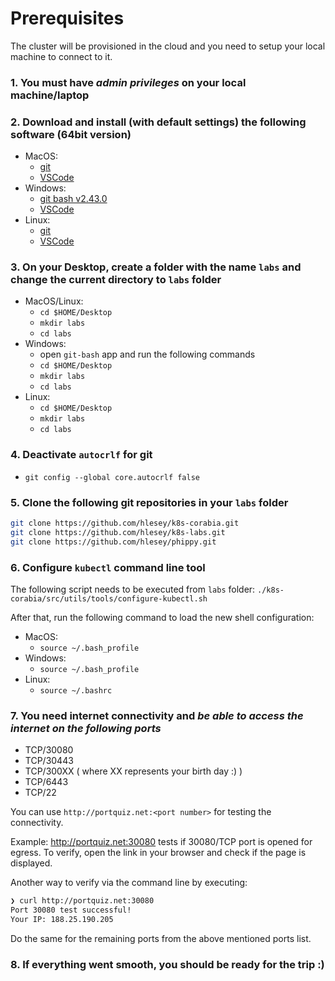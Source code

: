 # Prerequisites

The cluster will be provisioned in the cloud and you need to
setup your local machine to connect to it.

### 1. You must have *admin privileges* on your local machine/laptop

### 2. Download and install (with default settings) the following software (64bit version)

* MacOS:
  * [git](https://git-scm.com/book/en/v2/Getting-Started-Installing-Git)
  * [VSCode](https://code.visualstudio.com/download)
* Windows:
  * [git bash v2.43.0](https://github.com/git-for-windows/git/releases/download/v2.43.0.windows.1/Git-2.43.0-64-bit.exe)
  * [VSCode](https://code.visualstudio.com/download)
* Linux:
  * [git](https://git-scm.com/book/en/v2/Getting-Started-Installing-Git)
  * [VSCode](https://code.visualstudio.com/download)

### 3. On your Desktop, create a folder with the name `labs` and change the current directory to `labs` folder

* MacOS/Linux:
  * `cd $HOME/Desktop`
  * `mkdir labs`
  * `cd labs`
* Windows:
  * open `git-bash` app and run the following commands
  * `cd $HOME/Desktop`
  * `mkdir labs`
  * `cd labs`
* Linux:
  * `cd $HOME/Desktop`
  * `mkdir labs`
  * `cd labs`

### 4. Deactivate `autocrlf` for git

* `git config --global core.autocrlf false`

### 5. Clone the following git repositories in your `labs` folder

```bash
git clone https://github.com/hlesey/k8s-corabia.git
git clone https://github.com/hlesey/k8s-labs.git
git clone https://github.com/hlesey/phippy.git
```

### 6. Configure `kubectl` command line tool

The following script needs to be executed from `labs` folder: `./k8s-corabia/src/utils/tools/configure-kubectl.sh`

After that, run the following command to load the new shell configuration:

* MacOS:
  * `source ~/.bash_profile`
* Windows:
  * `source ~/.bash_profile`
* Linux:
  * `source ~/.bashrc`

### 7. You need internet connectivity and *be able to access the internet on the following ports*

* TCP/30080
* TCP/30443
* TCP/300XX ( where XX represents your birth day :) )
* TCP/6443
* TCP/22

You can use `http://portquiz.net:<port number>` for testing the connectivity.

Example: <http://portquiz.net:30080> tests if 30080/TCP port is opened for egress.
To verify, open the link in your browser and check if the page is displayed.

Another way to verify via the command line by executing:

```bash
❯ curl http://portquiz.net:30080
Port 30080 test successful!
Your IP: 188.25.190.205
```

Do the same for the remaining ports from the above mentioned ports list.

### 8. If everything went smooth, you should be ready for the trip :)
